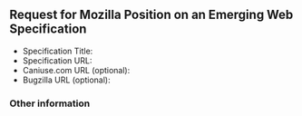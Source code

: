 
## Request for Mozilla Position on an Emerging Web Specification

* Specification Title: 
* Specification URL: 
* Caniuse.com URL (optional): 
* Bugzilla URL (optional): 

### Other information

